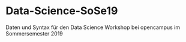 # Data-Science-SoSe19
Daten und Syntax für den Data Science Workshop bei opencampus im Sommersemester 2019
